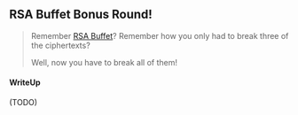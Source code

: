 ## RSA Buffet Bonus Round!

> Remember [RSA Buffet](./RSA_Buffet.md)? Remember how you only had to break three of the ciphertexts?
>
> Well, now you have to break all of them!

#### WriteUp

(TODO)